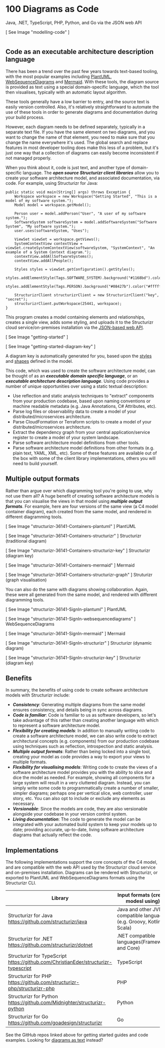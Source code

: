 # 100 Diagrams as Code

Java, .NET, TypeScript, PHP, Python, and Go via the JSON web API

[ See Image "modelling-code" ]

```

```

## Code as an executable architecture description language

There has been a trend over the past few years towards text-based tooling, with the most popular examples including [PlantUML](http://plantuml.com/), [WebSequenceDiagrams](https://www.websequencediagrams.com/) and [Mermaid](https://mermaid-js.github.io/mermaid/). With these tools, the diagram source is provided as text using a special domain-specific language, which the tool then visualises, typically with an automatic layout algorithm.

These tools generally have a low barrier to entry, and the source text is easily version controlled. Also, it's relatively straightforward to automate the use of these tools in order to generate diagrams and documentation during your build process.

However, each diagram needs to be defined separately, typically in a separate text file. If you have the same element on two diagrams, and you want to change the name of that element, you need to make sure that you change the name everywhere it's used. The global search and replace features in most developer tooling does make this less of a problem, but it's just one way that a collection of diagrams can easily become inconsistent if not managed properly.

When you think about it, code is just text, and another type of domain-specific language. The ***open source Structurizr client libraries*** allow you to create your software architecture model, and associated documentation, via code. For example, using Structurizr for Java:

```
public static void main(String[] args) throws Exception {
    Workspace workspace = new Workspace("Getting Started", "This is a model of my software system.");
    Model model = workspace.getModel();

    Person user = model.addPerson("User", "A user of my software system.");
    SoftwareSystem softwareSystem = model.addSoftwareSystem("Software System", "My software system.");
    user.uses(softwareSystem, "Uses");

    ViewSet viewSet = workspace.getViews();
    SystemContextView contextView = viewSet.createSystemContextView(softwareSystem, "SystemContext", "An example of a System Context diagram.");
    contextView.addAllSoftwareSystems();
    contextView.addAllPeople();

    Styles styles = viewSet.getConfiguration().getStyles();
    styles.addElementStyle(Tags.SOFTWARE_SYSTEM).background("#1168bd").color("#ffffff");
    styles.addElementStyle(Tags.PERSON).background("#08427b").color("#ffffff").shape(Shape.Person);

    StructurizrClient structurizrClient = new StructurizrClient("key", "secret");
    structurizrClient.putWorkspace(25441, workspace);
}
```

This program creates a model containing elements and relationships, creates a single view, adds some styling, and uploads it to the Structurizr cloud service/on-premises installation via the [JSON-based web API](https://structurizr.com/help/web-api).

[ See Image "getting-started"  ]

[ See Image "getting-started-diagram-key"  ]

A diagram key is automatically generated for you, based upon the [styles](https://structurizr.com/help/notation) and [shapes](https://structurizr.com/help/shapes) defined in the model.

This code, which was used to create the software architecture model, can be thought of as an ***executable domain specific language***, or an ***executable architecture description language***. Using code provides a number of unique opportunities over using a static textual description:

- Use reflection and static analysis techniques to "extract" components from your production codebase, based upon naming conventions or machine readable metadata (e.g. Java Annotations, C# Attributes, etc).
- Parse log files or observability data to create a model of your distributed/microservices architecture.
- Parse CloudFormation or Terraform scripts to create a model of your distributed/microservices architecture.
- Extract the dependency graph from your central application/service register to create a model of your system landscape.
- Parse software architecture model definitions from other tools.
- Parse software architecture model definitions from other formats (e.g. plain text, YAML, XML, etc).
Some of these features are available out of the box with some of the client library implementations, others you will need to build yourself.

## Multiple output formats

Rather than argue over which diagramming tool you're going to use, why not use them all? A huge benefit of creating software architecture models is that you can visualise the views in that model using ***multiple output formats***. For example, here are four versions of the same view (a C4 model container diagram), each created from the same model, and rendered in different diagramming tools.

[ See Image "structurizr-36141-Containers-plantuml" ]
PlantUML

[ See Image "structurizr-36141-Containers-structurizr" ]
Structurizr (traditional diagram)

[ See Image "structurizr-36141-Containers-structurizr-key" ]
Structurizr (diagram key)

[ See Image "structurizr-36141-Containers-mermaid" ]
Mermaid

[ See Image "structurizr-36141-Containers-structurizr-graph" ]
Struturizr (graph visualisation)

You can also do the same with diagrams showing collaboration. Again, these were all generated from the same model, and rendered with different diagramming tools.

[ See Image "structurizr-36141-SignIn-plantuml" ]
PlantUML

[ See Image "structurizr-36141-SignIn-websequencediagrams" ]
WebSequenceDiagrams

[ See Image "structurizr-36141-SignIn-mermaid" ]
Mermaid

[ See Image "structurizr-36141-SignIn-structurizr" ]
Structurizr (dynamic diagram)

[ See Image "structurizr-36141-SignIn-structurizr-key" ]
Structurizr (diagram key)

## Benefits
In summary, the benefits of using code to create software architecture models with Structurizr include:

- ***Consistency***: Generating multiple diagrams from the same model ensures consistency, and details being in sync across diagrams.
- ***Code is familiar***: Code is familiar to us as software developers, so let's take advantage of this rather than creating another language with which to represent a software architecture model.
- ***Flexibility for creating models***: In addition to manually writing code to create a software architecture model, we can also write code to extract architectural concepts (e.g. components) from our production codebase using techniques such as reflection, introspection and static analysis.
- ***Multiple output formats***: Rather than being locked into a single tool, creating your model as code provides a way to export your views to multiple formats.
- ***Flexibility for visualising models***: Writing code to create the views of a software architecture model provides you with the ability to slice and dice the model as needed. For example, showing all components for a large system will result in a very cluttered diagram. Instead, you can simply write some code to programmatically create a number of smaller, simpler diagrams; perhaps one per vertical slice, web controller, user story, etc. You can also opt to include or exclude any elements as necessary.
- ***Versionable***: Since the models are code, they are also versionable alongside your codebase in your version control system.
- ***Living documentation***: The code to generate the model can be integrated with your automated build system to keep your models up to date; providing accurate, up-to-date, living software architecture diagrams that actually reflect the code.

## Implementations
The following implementations support the core concepts of the C4 model, and are compatible with the web API used by the Structurizr cloud service and on-premises installation. Diagrams can be rendered with Structurizr, or exported to PlantUML and WebSequenceDiagrams formats using the Structurizr CLI.

| Library | Input formats (create modesl using) |
| --- | --- |
| Structurizr for Java https://github.com/structurizr/java | Java and other JVM compatible languages (e.g. Groovy, Kotlin, Scala) |
| Structurizr for .NET https://github.com/structurizr/dotnet | .NET compatible languages(Framework and Core) |
| Structurizr for TypeScript https://github.com/ChristianEder/structurizr-typescript | TypeScript |
| Structurizr for PHP https://github.com/structurizr-php/structurizr-php | PHP |
| Structurizr for Python https://github.com/Midnighter/structurizr-python | Python |
| Structurizr for Go https://github.com/goadesign/structurizr | Go |

See the GitHub repos linked above for getting started guides and code examples. Looking for [diagrams as text](../200/README.md) instead?
